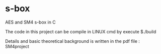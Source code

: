 # s-box
AES and SM4 s-box in C

The code in this project can be compile in LINUX cmd by execute $./build

Details and basic theoretical background is written in the pdf file : SM4project
